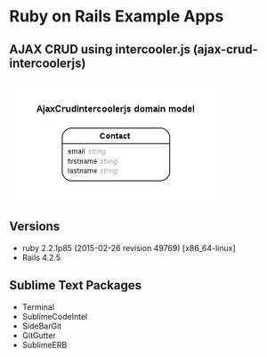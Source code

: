 # Ruby on Rails Example Apps

## AJAX CRUD using intercooler.js (ajax-crud-intercoolerjs)
![Contact](ajax-crud-intercoolerjs/erd.png)

## Versions
- ruby 2.2.1p85 (2015-02-26 revision 49769) [x86_64-linux]
- Rails 4.2.5

## Sublime Text Packages
- Terminal
- Sublime​Code​Intel
- Side​Bar​Git
- Git​Gutter
- Sublime​ERB
